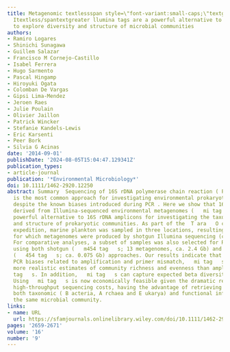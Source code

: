 ```yaml
---
title: Metagenomic textlessspan style=\"font-variant:small-caps;\"textgreater16S rDNA
  Itextless/spantextgreater llumina tags are a powerful alternative to amplicon sequencing
  to explore diversity and structure of microbial communities
authors:
- Ramiro Logares
- Shinichi Sunagawa
- Guillem Salazar
- Francisco M Cornejo‐Castillo
- Isabel Ferrera
- Hugo Sarmento
- Pascal Hingamp
- Hiroyuki Ogata
- Colomban De Vargas
- Gipsi Lima‐Mendez
- Jeroen Raes
- Julie Poulain
- Olivier Jaillon
- Patrick Wincker
- Stefanie Kandels‐Lewis
- Eric Karsenti
- Peer Bork
- Silvia G Acinas
date: '2014-09-01'
publishDate: '2024-08-05T15:04:47.129341Z'
publication_types:
- article-journal
publication: '*Environmental Microbiology*'
doi: 10.1111/1462-2920.12250
abstract: Summary  Sequencing of 16S rDNA polymerase chain reaction ( PCR ) amplicons
  is the most common approach for investigating environmental prokaryotic diversity,
  despite the known biases introduced during PCR . Here we show that 16S rDNA fragments
  derived from Illumina‐sequenced environmental metagenomes (   mi tag   s) are a
  powerful alternative to 16S rDNA amplicons for investigating the taxonomic diversity
  and structure of prokaryotic communities. As part of the  T ara   O ceans global
  expedition, marine plankton was sampled in three locations, resulting in 29 subsamples
  for which metagenomes were produced by shotgun Illumina sequencing (ca. 700 Gb).
  For comparative analyses, a subset of samples was also selected for R oche‐454 sequencing
  using both shotgun (   m454 tag   s; 13 metagenomes, ca. 2.4 Gb) and 16S rDNA amplicon
  (   454 tag   s; ca. 0.075 Gb) approaches. Our results indicate that by overcoming
  PCR biases related to amplification and primer mismatch,   mi tag   s may provide
  more realistic estimates of community richness and evenness than amplicon   454
  tag   s. In addition,   mi tag   s can capture expected beta diversity patterns.
  Using   mi tag   s is now economically feasible given the dramatic reduction in
  high‐throughput sequencing costs, having the advantage of retrieving simultaneously
  both taxonomic ( B acteria, A rchaea and E ukarya) and functional information from
  the same microbial community.
links:
- name: URL
  url: https://sfamjournals.onlinelibrary.wiley.com/doi/10.1111/1462-2920.12250
pages: '2659-2671'
volume: '16'
number: '9'
---
```


